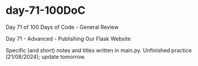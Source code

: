 # day-71-100DoC
Day 71 of 100 Days of Code - General Review

Day 71 - Advanced - Publishing Our Flask Website

Specific (and short) notes and titles written in main.py.
  Unfinished practice (21/08/2024); update tomorrow.
  
